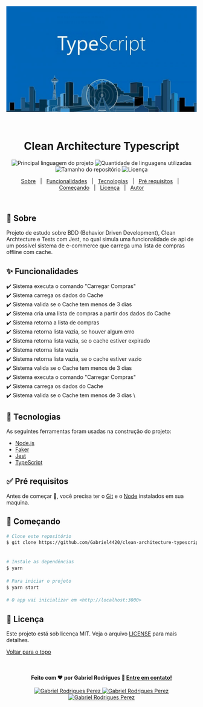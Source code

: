 <div align="center" id="top"> 
  <img src="./assets/TypeScript.jpg" alt="Clean Architecture Typescript" />

&#xa0;

</div>

<h1 align="center">Clean Architecture Typescript</h1>

<p align="center">
  <img alt="Principal linguagem do projeto" src="https://img.shields.io/github/languages/top/Gabriel4420/clean-architecture-typescript?color=56BEB8">

  <img alt="Quantidade de linguagens utilizadas" src="https://img.shields.io/github/languages/count/Gabriel4420/clean-architecture-typescript?color=56BEB8">

  <img alt="Tamanho do repositório" src="https://img.shields.io/github/repo-size/Gabriel4420/clean-architecture-typescript?color=56BEB8">

  <img alt="Licença" src="https://img.shields.io/github/license/Gabriel4420/clean-architecture-typescript?color=56BEB8">

</p>

<p align="center">
  <a href="#dart-sobre">Sobre</a> &#xa0; | &#xa0; 
  <a href="#sparkles-funcionalidades">Funcionalidades</a> &#xa0; | &#xa0;
  <a href="#rocket-tecnologias">Tecnologias</a> &#xa0; | &#xa0;
  <a href="#white_check_mark-pré-requisitos">Pré requisitos</a> &#xa0; | &#xa0;
  <a href="#checkered_flag-começando">Começando</a> &#xa0; | &#xa0;
  <a href="#memo-licença">Licença</a> &#xa0; | &#xa0;
  <a href="https://github.com/Gabriel4420" target="_blank">Autor</a>
</p>

<br>

## :dart: Sobre

Projeto de estudo sobre BDD (Behavior Driven Development), Clean Archtecture e Tests com Jest, no qual simula uma funcionalidade de api de um possivel sistema de e-commerce que carrega uma lista de compras offline com cache.

## :sparkles: Funcionalidades

:heavy_check_mark: Sistema executa o comando "Carregar Compras" \
:heavy_check_mark: Sistema carrega os dados do Cache \
:heavy_check_mark: Sistema valida se o Cache tem menos de 3 dias \
:heavy_check_mark: Sistema cria uma lista de compras a partir dos dados do Cache \
:heavy_check_mark: Sistema retorna a lista de compras \
:heavy_check_mark: Sistema retorna lista vazia, se houver algum erro \
:heavy_check_mark: Sistema retorna lista vazia, se o cache estiver expirado \
:heavy_check_mark: Sistema retorna lista vazia \
:heavy_check_mark: Sistema retorna lista vazia, se o cache estiver vazio \
:heavy_check_mark: Sistema valida se o Cache tem menos de 3 dias \
:heavy_check_mark: Sistema executa o comando "Carregar Compras" \
:heavy_check_mark: Sistema carrega os dados do Cache \
:heavy_check_mark: Sistema valida se o Cache tem menos de 3 dias \

## :rocket: Tecnologias

As seguintes ferramentas foram usadas na construção do projeto:

- [Node.js](https://nodejs.org/en/)
- [Faker](https://fakerjs.dev/)
- [Jest](https://jestjs.io/pt-BR/)
- [TypeScript](https://www.typescriptlang.org/)

## :white_check_mark: Pré requisitos

Antes de começar :checkered_flag:, você precisa ter o [Git](https://git-scm.com) e o [Node](https://nodejs.org/en/) instalados em sua maquina.

## :checkered_flag: Começando

```bash
# Clone este repositório
$ git clone https://github.com/Gabriel4420/clean-architecture-typescript


# Instale as dependências
$ yarn

# Para iniciar o projeto
$ yarn start

# O app vai inicializar em <http://localhost:3000>
```

## :memo: Licença

Este projeto está sob licença MIT. Veja o arquivo [LICENSE](LICENSE.md) para mais detalhes.

<a href="#top">Voltar para o topo</a>

&#xa0;

<h4 align="center">
  Feito com ❤️ por Gabriel Rodrigues 👋️ <a href="mailto:gabriel_rodrigues_perez@hotmail.com">Entre em contato!</a>
</h4>

<p align="center">

  <a href="https://www.linkedin.com/in/gabriel-rodrigues-perez-2069b072/">
    <img alt="Gabriel Rodrigues Perez" src="https://img.shields.io/badge/LinkedIn-Gabriel_Rodrigues-0e76a8?style=flat&logoColor=white&logo=linkedin">
  </a>
  <a href="https://www.facebook.com/gabriel.rodrigues.perez">
    <img alt="Gabriel Rodrigues Perez" src="https://img.shields.io/badge/Facebook-Gabriel_Rodrigues-1778F2?style=flat&logoColor=white&logo=facebook">
  </a>
  <a href="https://www.instagram.com/gabriel_rodrigues_perez/">
    <img alt="Gabriel Rodrigues Perez" src="https://img.shields.io/badge/Instagram-@gabriel4420-833AB4?style=flat&logoColor=white&logo=instagram">
  </a>
  
  
</p>

